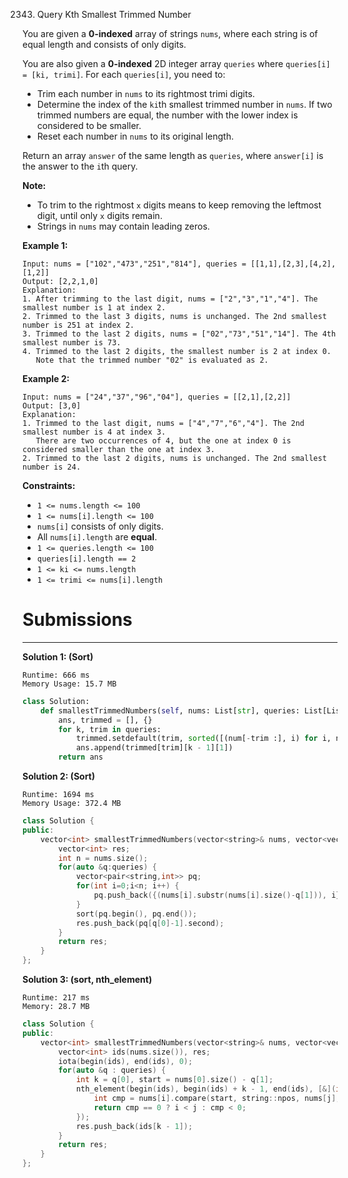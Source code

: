 2343. Query Kth Smallest Trimmed Number

You are given a **0-indexed** array of strings `nums`, where each string is of equal length and consists of only digits.

You are also given a **0-indexed** 2D integer array `queries` where `queries[i] = [ki, trimi]`. For each `queries[i]`, you need to:

* Trim each number in `nums` to its rightmost trimi digits.
* Determine the index of the `ki`th smallest trimmed number in `nums`. If two trimmed numbers are equal, the number with the lower index is considered to be smaller.
* Reset each number in `nums` to its original length.

Return an array `answer` of the same length as `queries`, where `answer[i]` is the answer to the `i`th query.

**Note:**

* To trim to the rightmost `x` digits means to keep removing the leftmost digit, until only `x` digits remain.
* Strings in `nums` may contain leading zeros.
 

**Example 1:**
```
Input: nums = ["102","473","251","814"], queries = [[1,1],[2,3],[4,2],[1,2]]
Output: [2,2,1,0]
Explanation:
1. After trimming to the last digit, nums = ["2","3","1","4"]. The smallest number is 1 at index 2.
2. Trimmed to the last 3 digits, nums is unchanged. The 2nd smallest number is 251 at index 2.
3. Trimmed to the last 2 digits, nums = ["02","73","51","14"]. The 4th smallest number is 73.
4. Trimmed to the last 2 digits, the smallest number is 2 at index 0.
   Note that the trimmed number "02" is evaluated as 2.
```

**Example 2:**
```
Input: nums = ["24","37","96","04"], queries = [[2,1],[2,2]]
Output: [3,0]
Explanation:
1. Trimmed to the last digit, nums = ["4","7","6","4"]. The 2nd smallest number is 4 at index 3.
   There are two occurrences of 4, but the one at index 0 is considered smaller than the one at index 3.
2. Trimmed to the last 2 digits, nums is unchanged. The 2nd smallest number is 24.
```

**Constraints:**

* `1 <= nums.length <= 100`
* `1 <= nums[i].length <= 100`
* `nums[i]` consists of only digits.
* All `nums[i].length` are **equal**.
* `1 <= queries.length <= 100`
* `queries[i].length == 2`
* `1 <= ki <= nums.length`
* `1 <= trimi <= nums[i].length`

# Submissions
---
**Solution 1: (Sort)**
```
Runtime: 666 ms
Memory Usage: 15.7 MB
```
```python
class Solution:
    def smallestTrimmedNumbers(self, nums: List[str], queries: List[List[int]]) -> List[int]:
        ans, trimmed = [], {}
        for k, trim in queries:
            trimmed.setdefault(trim, sorted([(num[-trim :], i) for i, num in enumerate(nums)]))
            ans.append(trimmed[trim][k - 1][1])
        return ans
```

**Solution 2: (Sort)**
```
Runtime: 1694 ms
Memory Usage: 372.4 MB
```
```c++
class Solution {
public:
    vector<int> smallestTrimmedNumbers(vector<string>& nums, vector<vector<int>>& queries) {
        vector<int> res;
        int n = nums.size();
        for(auto &q:queries) {
            vector<pair<string,int>> pq;
            for(int i=0;i<n; i++) {
                pq.push_back({(nums[i].substr(nums[i].size()-q[1])), i});
            }
            sort(pq.begin(), pq.end());
            res.push_back(pq[q[0]-1].second);
        }
        return res;
    }
};
```

**Solution 3: (sort, nth_element)**
```
Runtime: 217 ms
Memory: 28.7 MB
```
```c++
class Solution {
public:
    vector<int> smallestTrimmedNumbers(vector<string>& nums, vector<vector<int>>& queries) {
        vector<int> ids(nums.size()), res;
        iota(begin(ids), end(ids), 0);
        for(auto &q : queries) {
            int k = q[0], start = nums[0].size() - q[1];
            nth_element(begin(ids), begin(ids) + k - 1, end(ids), [&](int i, int j){
                int cmp = nums[i].compare(start, string::npos, nums[j], start, string::npos);
                return cmp == 0 ? i < j : cmp < 0;
            });
            res.push_back(ids[k - 1]);
        }
        return res;
    }
};
```
